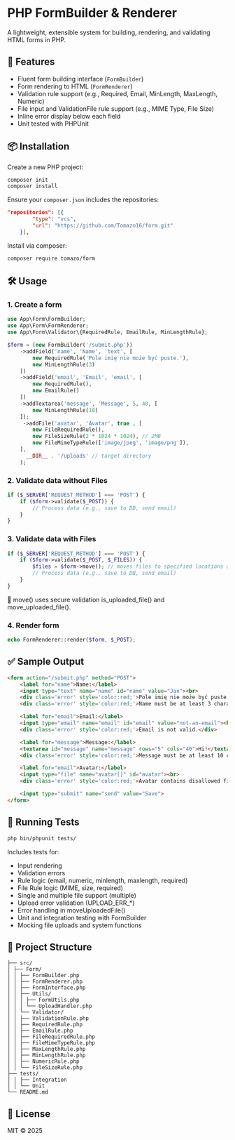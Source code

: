 # PHP FormBuilder & Renderer

A lightweight, extensible system for building, rendering, and validating HTML forms in PHP.

## 🚀 Features

- Fluent form building interface (`FormBuilder`)
- Form rendering to HTML (`FormRenderer`)
- Validation rule support (e.g., Required, Email, MinLength, MaxLength, Numeric)
- File input and ValidationFile rule support (e.g., MIME Type, File Size)
- Inline error display below each field
- Unit tested with PHPUnit

## 📦 Installation

Create a new PHP project:

```bash
composer init
composer install
```

Ensure your `composer.json` includes the repositories:

```json
"repositories": [{
        "type": "vcs",
        "url": "https://github.com/Tomazo16/form.git"
    }],
```

Install via composer:

```bash
composer require tomazo/form
```

## 🛠️ Usage

### 1. Create a form

```php
use App\Form\FormBuilder;
use App\Form\FormRenderer;
use App\Form\Validator\{RequiredRule, EmailRule, MinLengthRule};

$form = (new FormBuilder('/submit.php'))
    ->addField('name', 'Name', 'text', [
        new RequiredRule('Pole imię nie może być puste.'),
        new MinLengthRule(3)
    ])
    ->addField('email', 'Email', 'email', [
        new RequiredRule(),
        new EmailRule()
    ])
    ->addTextarea('message', 'Message', 5, 40, [
        new MinLengthRule(10)
    ]);
     ->addFile('avatar', 'Avatar', true , [
        new FileRequiredRule(),
        new FileSizeRule(2 * 1024 * 1024), // 2MB
        new FileMimeTypeRule(['image/jpeg', 'image/png']),
    ],
      __DIR__ . '/uploads' // target directory
    );
```

### 2. Validate data without Files

```php
if ($_SERVER['REQUEST_METHOD'] === 'POST') {
    if ($form->validate($_POST)) {
        // Process data (e.g., save to DB, send email)
    }
}
```

### 3. Validate data with Files

```php
if ($_SERVER['REQUEST_METHOD'] === 'POST') {
    if ($form->validate($_POST, $_FILES)) {
        $files = $form->move(); // moves files to specified locations and return ['avatar'][0] => ['/target/path/1234_avatar.jpg']
        // Process data (e.g., save to DB, send email)
    }
}
```

🔐 move() uses secure validation is_uploaded_file() and move_uploaded_file().

### 4. Render form

```php
echo FormRenderer::render($form, $_POST);
```

## ✅ Sample Output

```html
<form action="/submit.php" method="POST">
    <label for="name">Name:</label>
    <input type="text" name="name" id="name" value="Jan"><br>
    <div class='error' style='color:red;'>Pole imię nie może być puste.</div>
    <div class='error' style='color:red;'>Name must be at least 3 characters.</div>

    <label for="email">Email:</label>
    <input type="email" name="email" id="email" value="not-an-email"><br>
    <div class='error' style='color:red;'>Email is not valid.</div>

    <label for="message">Message:</label>
    <textarea id="message" name="message" rows="5" cols="40">Hi!</textarea><br>
    <div class='error' style='color:red;'>Message must be at least 10 characters.</div>

    <label for="email">Avatar:</label>
    <input type="file" name="avatar[]" id="avatar"><br>
    <div class='error' style='color:red;'>Avatar contains disallowed file type.</div>

    <input type="submit" name="send" value="Save">
</form>
```

## 🧪 Running Tests

```bash
php bin/phpunit tests/
```

Includes tests for:

- Input rendering
- Validation errors
- Rule logic (email, numeric, minlength, maxlength, required)
- File Rule logic (MIME, size, required)
- Single and multiple file support (multiple)
- Upload error validation (UPLOAD_ERR_*)
- Error handling in moveUploadedFile()
- Unit and integration testing with FormBuilder
- Mocking file uploads and system functions

## 📁 Project Structure

```
├── src/
│ ├── Form/
│ │ ├── FormBuilder.php 
│ │ ├── FormRenderer.php 
│ │ ├── FormInterface.php 
│ │ ├── Utils/
│ │ │ ├── FormUtils.php
│ │ │ └── UploadHandler.php
│ │ └── Validator/
│ │ ├── ValidationRule.php
│ │ ├── RequiredRule.php
│ │ ├── EmailRule.php
│ │ ├── FileRequiredRule.php
│ │ ├── FileMimeTypeRule.php
│ │ ├── MaxLengthRule.php
│ │ ├── MinLengthRule.php
│ │ ├── NumericRule.php
│ │ └── FileSizeRule.php
├── tests/
│ │ ├── Integration
│ │ └── Unit
└── README.md
```

## 📃 License

MIT © 2025